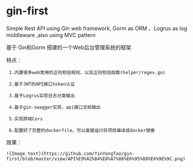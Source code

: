 # gin-first
Simple Rest API using Gin web framework, Gorm as ORM 、Logrus as log middleware ,also using MVC pattern 

基于 Gin和Gorm 搭建的一个Web后台管理系统的框架 



特点：

     1.内置很多web常用的正则校验规则，以及正则校验函数(helper/regex.go)

     2.基于JWT的API接口token认证
     
     3.基于Logrus实现日志分类输出
     
     4.基于gin-swagger实现，api接口文档输出
     
     5.实现跨域Cors
     
     6.配置好了完整的dockerfile，可以直接运行将项目编译成docker镜像

效果：

    ![Image text](https://github.com/YinYongTao/gin-first/blob/master/view/API%E9%A2%84%E8%A7%88%E6%95%88%E6%9E%9C.png)


